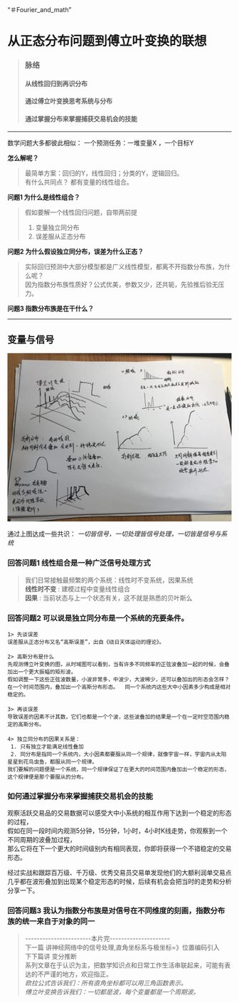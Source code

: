 “＃Fourier_and_math”
# 从正态分布问题到傅立叶变换的联想  
> ### 脉络
> #### 从线性回归到再识分布  
> #### 通过傅立叶变换思考系统与分布
> #### 通过掌握分布来掌握捕获交易机会的技能
***
数学问题大多都彼此相似：
    一个预测任务：一堆变量X ，一个目标Y
    
**怎么解呢？**
>  最简单方案：回归的Y，线性回归；分类的Y，逻辑回归。    
>  有什么共同点？ 都有变量的线性组合。

**问题1 为什么是线性组合？**

> 假如要解一个线性回归问题，自带两前提  
> 1. 变量独立同分布  
> 2. 误差服从正态分布     

 **问题2 为什么假设独立同分布，误差为什么正态？**

> 实际回归预测中大部分模型都是广义线性模型，都离不开指数分布族，为什么呢？  
因为指数分布族性质好？公式优美，参数又少，还共轭，先验推后验无压力。  

**问题3 指数分布族是在干什么？**

***

## 变量与信号


![fourier](https://github.com/minmingogogo/img/blob/master/fuliyea01.jpg)


通过上图达成一些共识：
_一切皆信号，一切处理皆信号处理，一切皆是信号与系统_  

### 回答问题1 线性组合是一种广泛信号处理方式
> 我们日常接触最频繁的两个系统：线性时不变系统，因果系统  
**线性时不变** : 建模过程中变量线性组合  
**因果** : 当前状态与上一个状态有关，这不就是熟悉的贝叶斯么  

### 回答问题2 可以说是独立同分布是一个系统的充要条件。  
    1> 先谈误差
    误差服从正态分布又名“高斯误差”，出自《绕日天体运动的理论》。 

    2> 高斯分布是什么
    先观测傅立叶变换的图，从时域图可以看到，当有许多不同频率的正弦波叠加一起的时候，会叠加出一个更大振幅的矩形波。  
    假如调整一下这些正弦波数量，小波非常多，中波少，大波稀少，还可以叠加出的形态会怎样？  
    在一个时间范围内，叠加出一个高斯分布形态。  同一个系统内这些大中小因素多少构成是相对稳定的。  

    3> 再谈误差      
    导致误差的因素不计其数，它们也都是一个个波，这些波叠加的结果是一个在一定时空范围内稳定的高斯分布。  

    4> 独立同分布的因果关系是：
     1. 只有独立才能满足线性叠加  
     2. 同分布是指同一个系统内，大小因素都要服从同一个规律，就像宇宙一样，宇宙内从太阳星星到花鸟虫鱼，都服从同一个规律。  
    我们要解的问题便是一个系统，同一个规律保证了在更大的时间范围内叠加出一个稳定的形态，这个规律便是那个要服从的分布。  

### 如何通过掌握分布来掌握捕获交易机会的技能  
观察活跃交易品的交易数据可以感受大中小系统的相互作用下达到一个稳定的形态的过程，    
假如在同一段时间内观测5分钟，15分钟，1小时，4小时K线走势，你观察到一个不同周期的波叠加过程，  
那么它将在下一个更大的时间级别内有相同表现，你即将获得一个不错稳定的交易形态。

经过实战和跟踪百万级、千万级、优秀交易员交易单发现他们的大额利润单交易点几乎都在波形叠加到出现某个稳定形态的时候，后续有机会会把当时的走势和分析分享一下。

### 回答问题3 我认为指数分布族是对信号在不同维度的刻画，指数分布族的统一来自于对象的同一




> -----------------------本片完---------------------  
> 下一篇 讲神经网络中的信号处理,直角坐标系与极坐标=》位置编码引入   
> 下下篇讲 变分推断  
> 系列文章在于认识为主，把数学知识点和日常工作生活串联起来，可能有表达的不严谨的地方，欢迎指正。  
_欧拉公式告诉我们：所有直角坐标都可以用三角函数表示。_  
_傅立叶变换告诉我们：一切都是波，每个变量都是一个周期波。_  






